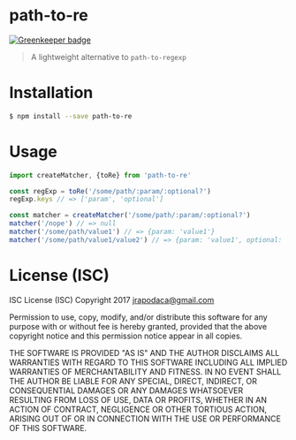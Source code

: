 # path-to-re

[![Greenkeeper badge](https://badges.greenkeeper.io/jrop/path-to-re.svg)](https://greenkeeper.io/)

> A lightweight alternative to `path-to-regexp`

# Installation

```sh
$ npm install --save path-to-re
```

# Usage

```js
import createMatcher, {toRe} from 'path-to-re'

const regExp = toRe('/some/path/:param/:optional?')
regExp.keys // => ['param', 'optional']

const matcher = createMatcher('/some/path/:param/:optional?')
matcher('/nope') // => null
matcher('/some/path/value1') // => {param: 'value1'}
matcher('/some/path/value1/value2') // => {param: 'value1', optional: 'value2'}
```

# License (ISC)

ISC License (ISC)
Copyright 2017 <jrapodaca@gmail.com>

Permission to use, copy, modify, and/or distribute this software for any purpose with or without fee is hereby granted, provided that the above copyright notice and this permission notice appear in all copies.

THE SOFTWARE IS PROVIDED "AS IS" AND THE AUTHOR DISCLAIMS ALL WARRANTIES WITH REGARD TO THIS SOFTWARE INCLUDING ALL IMPLIED WARRANTIES OF MERCHANTABILITY AND FITNESS. IN NO EVENT SHALL THE AUTHOR BE LIABLE FOR ANY SPECIAL, DIRECT, INDIRECT, OR CONSEQUENTIAL DAMAGES OR ANY DAMAGES WHATSOEVER RESULTING FROM LOSS OF USE, DATA OR PROFITS, WHETHER IN AN ACTION OF CONTRACT, NEGLIGENCE OR OTHER TORTIOUS ACTION, ARISING OUT OF OR IN CONNECTION WITH THE USE OR PERFORMANCE OF THIS SOFTWARE.
